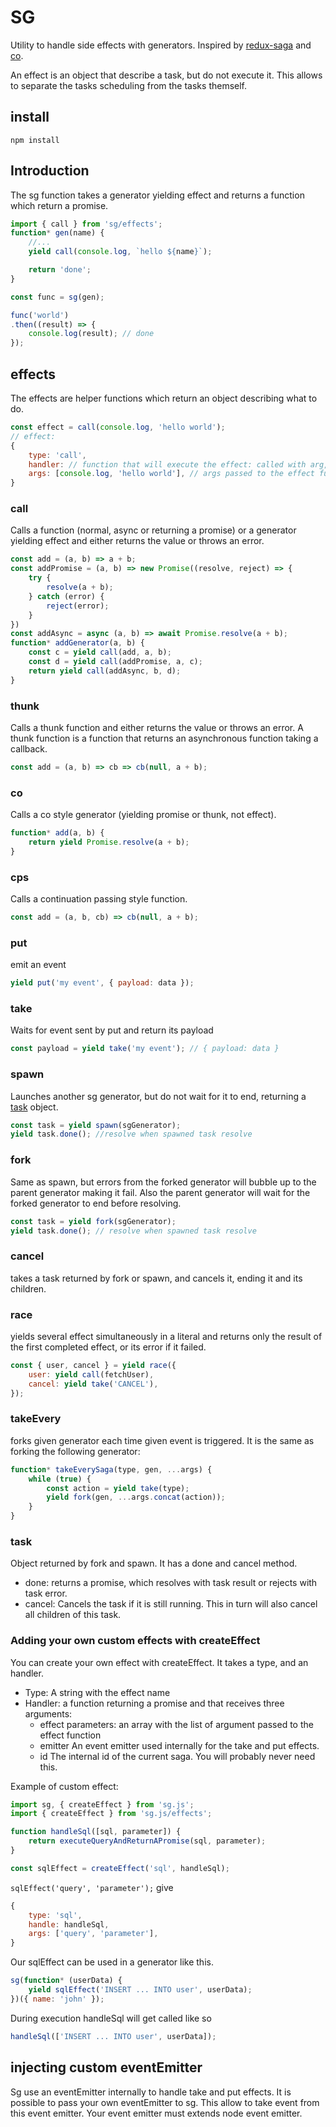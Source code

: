 # SG

Utility to handle side effects with generators. Inspired by [redux-saga](https://github.com/yelouafi/redux-saga) and [co](https://github.com/tj/co).

An effect is an object that describe a task, but do not execute it.
This allows to separate the tasks scheduling from the tasks themself.

## install

`npm install`

## Introduction

The sg function takes a generator yielding effect and returns a function which return a promise.

```js
import { call } from 'sg/effects';
function* gen(name) {
    //...
    yield call(console.log, `hello ${name}`);

    return 'done';
}

const func = sg(gen);

func('world')
.then((result) => {
    console.log(result); // done
});
```

## effects

The effects are helper functions which return an object describing what to do.

```js
const effect = call(console.log, 'hello world');
// effect:
{
    type: 'call',
    handler: // function that will execute the effect: called with arg, and returning a promise
    args: [console.log, 'hello world'], // args passed to the effect function
}
```

### call

Calls a function (normal, async or returning a promise) or a generator yielding effect and either returns the value or throws an error.

```js
const add = (a, b) => a + b;
const addPromise = (a, b) => new Promise((resolve, reject) => {
    try {
        resolve(a + b);
    } catch (error) {
        reject(error);
    }
})
const addAsync = async (a, b) => await Promise.resolve(a + b);
function* addGenerator(a, b) {
    const c = yield call(add, a, b);
    const d = yield call(addPromise, a, c);
    return yield call(addAsync, b, d);
}
```

### thunk

Calls a thunk function and either returns the value or throws an error.
A thunk function is a function that returns an asynchronous function taking a callback.

```js
const add = (a, b) => cb => cb(null, a + b);
```

### co

Calls a co style generator (yielding promise or thunk, not effect).

```js
function* add(a, b) {
    return yield Promise.resolve(a + b);
}
```

### cps

Calls a continuation passing style function.

```js
const add = (a, b, cb) => cb(null, a + b);
```

### put

emit an event

```js
yield put('my event', { payload: data });
```

### take

Waits for event sent by put and return its payload

```js
const payload = yield take('my event'); // { payload: data }
```

### spawn

Launches another sg generator, but do not wait for it to end, returning a [task](#task) object.

```js
const task = yield spawn(sgGenerator);
yield task.done(); //resolve when spawned task resolve
```

### fork

Same as spawn, but errors from the forked generator will bubble up to the parent generator making it fail. Also the parent generator will wait for the forked generator to end before resolving.

```js
const task = yield fork(sgGenerator);
yield task.done(); // resolve when spawned task resolve
```

### cancel

takes a task returned by fork or spawn, and cancels it, ending it and its children.

### race

yields several effect simultaneously in a literal and returns only the result of the first completed effect, or its error if it failed.

```js
const { user, cancel } = yield race({
    user: yield call(fetchUser),
    cancel: yield take('CANCEL'),
});
```

### takeEvery

forks given generator each time given event is triggered.
It is the same as forking the following generator:

```js
function* takeEverySaga(type, gen, ...args) {
    while (true) {
        const action = yield take(type);
        yield fork(gen, ...args.concat(action));
    }
}
```

### task

Object returned by fork and spawn. It has a done and cancel method.

- done: returns a promise, which resolves with task result or rejects with task error.
- cancel: Cancels the task if it is still running. This in turn will also cancel all children of this task.

### Adding your own custom effects with createEffect

You can create your own effect with createEffect.
It takes a type, and an handler.

- Type:
    A string with the effect name
- Handler:
    a function returning a promise and that receives three arguments:
    - effect parameters:
        an array with the list of argument passed to the effect function
    - emitter
        An event emitter used internally for the take and put effects.
    - id
        The internal id of the current saga. You will probably never need this.

Example of custom effect:

```js
import sg, { createEffect } from 'sg.js';
import { createEffect } from 'sg.js/effects';

function handleSql([sql, parameter]) {
    return executeQueryAndReturnAPromise(sql, parameter);
}

const sqlEffect = createEffect('sql', handleSql);
```

`sqlEffect('query', 'parameter');`
give

```js
{
    type: 'sql',
    handle: handleSql,
    args: ['query', 'parameter'],
}
```

Our sqlEffect can be used in a generator like this.

```js
sg(function* (userData) {
    yield sqlEffect('INSERT ... INTO user', userData);
})({ name: 'john' });
```

During execution handleSql will get called like so

```js
handleSql(['INSERT ... INTO user', userData]);
```

## injecting custom eventEmitter

Sg use an eventEmitter internally to handle take and put effects.
It is possible to pass your own eventEmitter to sg. This allow to take event from this event emitter.
Your event emitter must extends node event emitter.
